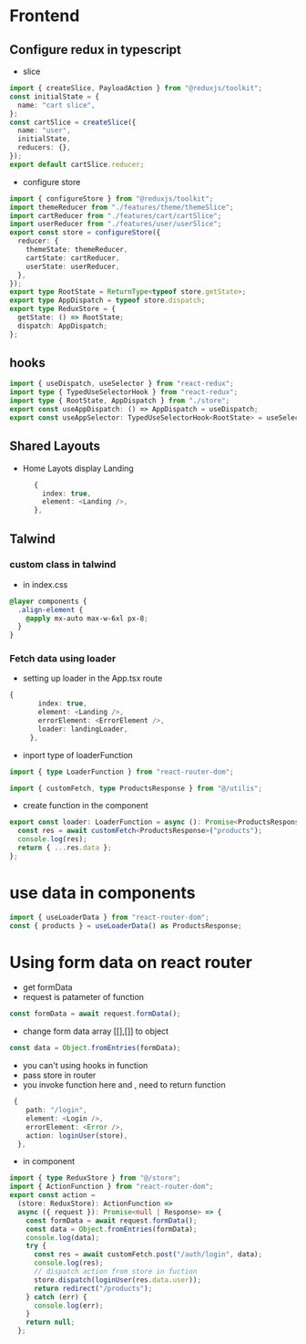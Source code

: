 # Frontend

## Configure redux in typescript

- slice

```ts
import { createSlice, PayloadAction } from "@reduxjs/toolkit";
const initialState = {
  name: "cart slice",
};
const cartSlice = createSlice({
  name: "user",
  initialState,
  reducers: {},
});
export default cartSlice.reducer;
```

- configure store

```ts
import { configureStore } from "@reduxjs/toolkit";
import themeReducer from "./features/theme/themeSlice";
import cartReducer from "./features/cart/cartSlice";
import userReducer from "./features/user/userSlice";
export const store = configureStore({
  reducer: {
    themeState: themeReducer,
    cartState: cartReducer,
    userState: userReducer,
  },
});
export type RootState = ReturnType<typeof store.getState>;
export type AppDispatch = typeof store.dispatch;
export type ReduxStore = {
  getState: () => RootState;
  dispatch: AppDispatch;
};
```

## hooks

```ts
import { useDispatch, useSelector } from "react-redux";
import type { TypedUseSelectorHook } from "react-redux";
import type { RootState, AppDispatch } from "./store";
export const useAppDispatch: () => AppDispatch = useDispatch;
export const useAppSelector: TypedUseSelectorHook<RootState> = useSelector;
```

## Shared Layouts

- Home Layots display Landing

```ts
      {
        index: true,
        element: <Landing />,
      },
```

## Talwind

### custom class in talwind

- in index.css

```css
@layer components {
  .align-element {
    @apply mx-auto max-w-6xl px-8;
  }
}
```

### Fetch data using loader

- setting up loader in the App.tsx route

```ts
{
       index: true,
       element: <Landing />,
       errorElement: <ErrorElement />,
       loader: landingLoader,
     },
```

- inport type of loaderFunction

```ts
import { type LoaderFunction } from "react-router-dom";
```

```ts
import { customFetch, type ProductsResponse } from "@/utilis";
```

- create function in the component

```ts
export const loader: LoaderFunction = async (): Promise<ProductsResponse> => {
  const res = await customFetch<ProductsResponse>("products");
  console.log(res);
  return { ...res.data };
};
```

# use data in components

```ts
import { useLoaderData } from "react-router-dom";
const { products } = useLoaderData() as ProductsResponse;
```

# Using form data on react router

- get formData
- request is patameter of function

```ts
const formData = await request.formData();
```

- change form data array [[],[]] to object

```ts
const data = Object.fromEntries(formData);
```

- you can't using hooks in function
- pass store in router
- you invoke function here and , need to return function

```ts
 {
    path: "/login",
    element: <Login />,
    errorElement: <Error />,
    action: loginUser(store),
  },
```

- in component

```ts
import { type ReduxStore } from "@/store";
import { ActionFunction } from "react-router-dom";
export const action =
  (store: ReduxStore): ActionFunction =>
  async ({ request }): Promise<null | Response> => {
    const formData = await request.formData();
    const data = Object.fromEntries(formData);
    console.log(data);
    try {
      const res = await customFetch.post("/auth/login", data);
      console.log(res);
      // dispatch action from store in fuction
      store.dispatch(loginUser(res.data.user));
      return redirect("/products");
    } catch (err) {
      console.log(err);
    }
    return null;
  };
```
